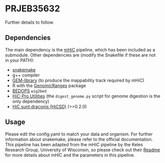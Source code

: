 # PRJEB35632
Further details to follow.


## Dependencies

The main dependency is the [mHiC](https://github.com/yezhengSTAT/mHiC) pipeline, which has been included as a submodule. Other dependencies are (modify the Snakefile if these are not in your PATH):

- [snakemake](https://snakemake.readthedocs.io/en/stable/index.html)
- g++ compiler
- [GEM-library](https://sourceforge.net/projects/gemlibrary/files/gem-library/) (to produce the mappability track required by mHiC)
- R with the [GenomicRanges](https://bioconductor.org/packages/release/bioc/html/GenomicRanges.html) package
- [BEDOPS](https://bedops.readthedocs.io/en/latest/index.html) `wig2bed`
- [HiC-Pro Utilities](https://github.com/nservant/HiC-Pro/blob/master/doc/UTILS.md) (the `digest_genome.py` script for genome digestion is the only dependency)
- [HiC sunt draconis (HiCSD)](https://github.com/foerstner-lab/HiCsuntdracones) (>=0.2.0)


## Usage

Please edit the config.yaml to match your data and organism. For further information about snakemake, please refer to the official documentation. This pipeline has been adapted from the mHiC pipeline by the Keles Research Group, University of Wisconsin, so please check out their [Readme](https://github.com/yezhengSTAT/mHiC) for more details about mHiC and the parameters in this pipeline.
